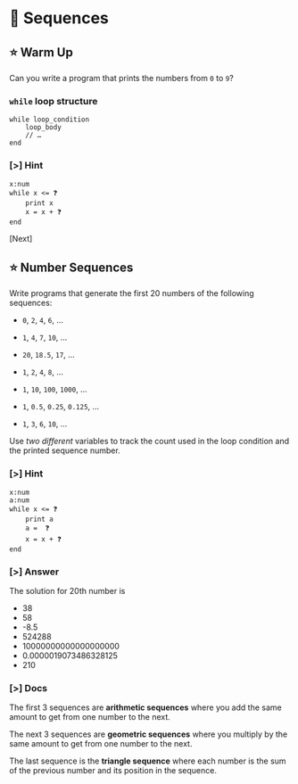 # 🔢 Sequences

## ⭐ Warm Up

Can you write a program that prints the numbers from `0` to `9`?

### `while` loop structure

```evy
while loop_condition
    loop_body
    // …
end
```

### [>] Hint

```evy
x:num
while x <= ❓
    print x
    x = x + ❓
end
```

[Next]

## ⭐ Number Sequences

Write programs that generate the first 20 numbers of the following sequences:

- `0`, `2`, `4`, `6`, …
- `1`, `4`, `7`, `10`, …
- `20`, `18.5`, `17`, …

- `1`, `2`, `4`, `8`, …
- `1`, `10`, `100`, `1000`, …
- `1`, `0.5`, `0.25`, `0.125`, …
- `1`, `3`, `6`, `10`, …

Use _two different_ variables to track the count used in the loop condition and the printed
sequence number.

### [>] Hint

```evy
x:num
a:num
while x <= ❓
    print a
    a =  ❓
    x = x + ❓
end
```

### [>] Answer

The solution for 20th number is

- 38
- 58
- -8.5
- 524288
- 10000000000000000000
- 0.0000019073486328125
- 210

### [>] Docs

The first 3 sequences are **arithmetic sequences** where you add the same amount to
get from one number to the next.

The next 3 sequences are **geometric sequences** where you multiply by the same
amount to get from one number to the next.

The last sequence is the **triangle sequence** where each number is the sum of the
previous number and its position in the sequence.
